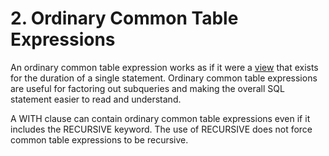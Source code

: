 # 2\. Ordinary Common Table Expressions


An ordinary common table expression works as if it were a [view](lang_createview.html) that
exists for the duration of a single statement. Ordinary common table
expressions are useful for factoring out subqueries and making the overall
SQL statement easier to read and understand.



A WITH clause can contain ordinary common table expressions even if
it includes the RECURSIVE keyword. The use of RECURSIVE does not force
common table expressions to be recursive.




